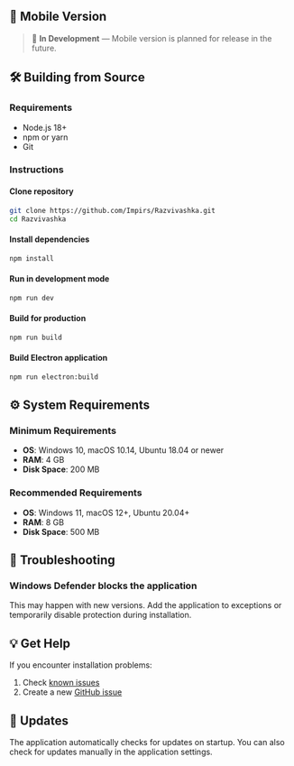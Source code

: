## 📱 Mobile Version

> 🚧 **In Development** — Mobile version is planned for release in the future.

## 🛠️ Building from Source

### Requirements
- Node.js 18+ 
- npm or yarn
- Git

### Instructions

#### Clone repository
```bash
git clone https://github.com/Impirs/Razvivashka.git
cd Razvivashka
```

#### Install dependencies
```bash
npm install
```

#### Run in development mode
```bash
npm run dev
```

#### Build for production
```bash
npm run build
```

#### Build Electron application
``` bash
npm run electron:build
```

## ⚙️ System Requirements

### Minimum Requirements
- **OS**: Windows 10, macOS 10.14, Ubuntu 18.04 or newer
- **RAM**: 4 GB
- **Disk Space**: 200 MB

### Recommended Requirements
- **OS**: Windows 11, macOS 12+, Ubuntu 20.04+
- **RAM**: 8 GB
- **Disk Space**: 500 MB

## 🔧 Troubleshooting

### Windows Defender blocks the application
This may happen with new versions. Add the application to exceptions or temporarily disable protection during installation.

## 💡 Get Help

If you encounter installation problems:

1. Check [known issues](https://github.com/Impirs/Razvivashka/issues)
2. Create a new [GitHub issue](https://github.com/Impirs/Razvivashka/issues/new)

## 🔄 Updates

The application automatically checks for updates on startup. You can also check for updates manually in the application settings.
